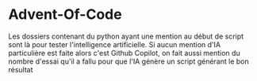 # Advent-Of-Code

Les dossiers contenant du python ayant une mention au début de script sont là pour tester l'intelligence artificielle. Si aucun mention d'IA particulière est faite alors c'est Github Copilot, on fait aussi mention du nombre d'essai qu'il a fallu pour que l'IA génère un script générant le bon résultat